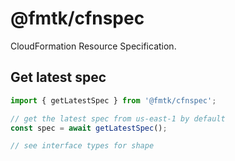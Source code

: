 # @fmtk/cfnspec

CloudFormation Resource Specification.

## Get latest spec

```typescript
import { getLatestSpec } from '@fmtk/cfnspec';

// get the latest spec from us-east-1 by default
const spec = await getLatestSpec();

// see interface types for shape
```
